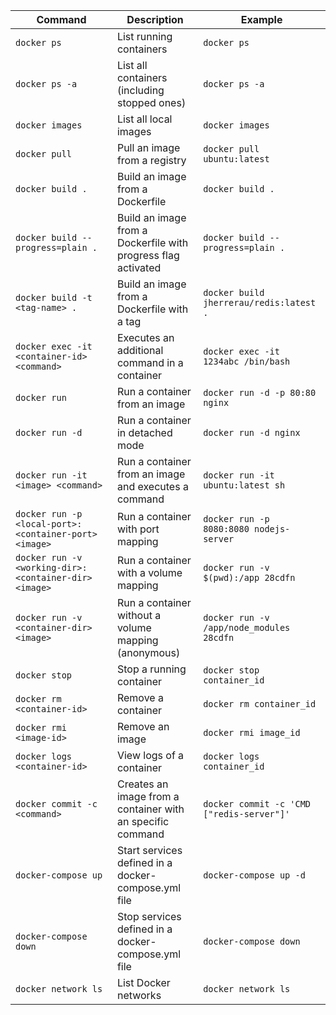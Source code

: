 | Command                                               | Description                                                   | Example                                   |
| ----------------------------------------------------- | ------------------------------------------------------------- | ----------------------------------------- |
| `docker ps`                                           | List running containers                                       | `docker ps`                               |
| `docker ps -a`                                        | List all containers (including stopped ones)                  | `docker ps -a`                            |
| `docker images`                                       | List all local images                                         | `docker images`                           |
| `docker pull`                                         | Pull an image from a registry                                 | `docker pull ubuntu:latest`               |
| `docker build .`                                      | Build an image from a Dockerfile                              | `docker build .`                          |
| `docker build --progress=plain .`                     | Build an image from a Dockerfile with progress flag activated | `docker build --progress=plain .`         |
| `docker build -t <tag-name> .`                        | Build an image from a Dockerfile with a tag                   | `docker build jherrerau/redis:latest .`   |
| `docker exec -it <container-id> <command>`            | Executes an additional command in a container                 | `docker exec -it 1234abc /bin/bash`       |
| `docker run`                                          | Run a container from an image                                 | `docker run -d -p 80:80 nginx`            |
| `docker run -d`                                       | Run a container in detached mode                              | `docker run -d nginx`                     |
| `docker run -it <image> <command>`                    | Run a container from an image and executes a command          | `docker run -it ubuntu:latest sh`         |
| `docker run -p <local-port>:<container-port> <image>` | Run a container with port mapping                             | `docker run -p 8080:8080 nodejs-server`   |
| `docker run -v <working-dir>:<container-dir> <image>` | Run a container with a volume mapping                         | `docker run -v $(pwd):/app 28cdfn`        |
| `docker run -v <container-dir> <image>`               | Run a container without a volume mapping (anonymous)          | `docker run -v /app/node_modules 28cdfn`  |
| `docker stop`                                         | Stop a running container                                      | `docker stop container_id`                |
| `docker rm <container-id>`                            | Remove a container                                            | `docker rm container_id`                  |
| `docker rmi <image-id>`                               | Remove an image                                               | `docker rmi image_id`                     |
| `docker logs <container-id>`                          | View logs of a container                                      | `docker logs container_id`                |
| `docker commit -c <command>`                          | Creates an image from a container with an specific command    | `docker commit -c 'CMD ["redis-server"]'` |
| `docker-compose up`                                   | Start services defined in a docker-compose.yml file           | `docker-compose up -d`                    |
| `docker-compose down`                                 | Stop services defined in a docker-compose.yml file            | `docker-compose down`                     |
| `docker network ls`                                   | List Docker networks                                          | `docker network ls`                       |
